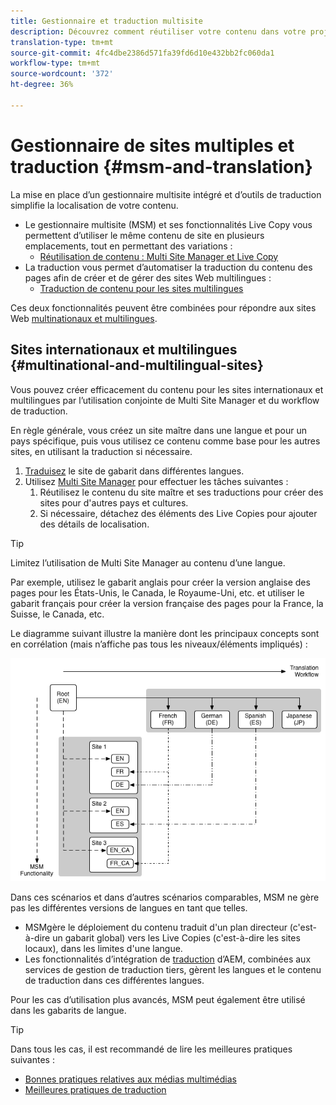 ```yaml
---
title: Gestionnaire et traduction multisite
description: Découvrez comment réutiliser votre contenu dans votre projet et gérer des sites Web multilingues dans AEM.
translation-type: tm+mt
source-git-commit: 4fc4dbe2386d571fa39fd6d10e432bb2fc060da1
workflow-type: tm+mt
source-wordcount: '372'
ht-degree: 36%

---
```



# Gestionnaire de sites multiples et traduction {#msm-and-translation}

La mise en place d’un gestionnaire multisite intégré et d’outils de traduction simplifie la localisation de votre contenu.

* Le gestionnaire multisite (MSM) et ses fonctionnalités Live Copy vous permettent d’utiliser le même contenu de site en plusieurs emplacements, tout en permettant des variations :
   * [Réutilisation de contenu : Multi Site Manager et Live Copy](msm/overview.md)
* La traduction vous permet d’automatiser la traduction du contenu des pages afin de créer et de gérer des sites Web multilingues :
   * [Traduction de contenu pour les sites multilingues](translation/overview.md)

Ces deux fonctionnalités peuvent être combinées pour répondre aux sites Web [multinationaux et multilingues](#multinational-and-multilingual-sites).

## Sites internationaux et multilingues {#multinational-and-multilingual-sites}

Vous pouvez créer efficacement du contenu pour les sites internationaux et multilingues par l’utilisation conjointe de Multi Site Manager et du workflow de traduction.

En règle générale, vous créez un site maître dans une langue et pour un pays spécifique, puis vous utilisez ce contenu comme base pour les autres sites, en utilisant la traduction si nécessaire.

1. [Traduisez](translation/overview.md) le site de gabarit dans différentes langues.
1. Utilisez [Multi Site Manager](msm/overview.md) pour effectuer les tâches suivantes :
   1. Réutilisez le contenu du site maître et ses traductions pour créer des sites pour d&#39;autres pays et cultures.
   1. Si nécessaire, détachez des éléments des Live Copies pour ajouter des détails de localisation.

>[!TIP]
>
>Limitez l’utilisation de Multi Site Manager au contenu d’une langue.
>
>Par exemple, utilisez le gabarit anglais pour créer la version anglaise des pages pour les États-Unis, le Canada, le Royaume-Uni, etc. et utiliser le gabarit français pour créer la version française des pages pour la France, la Suisse, le Canada, etc.

Le diagramme suivant illustre la manière dont les principaux concepts sont en corrélation (mais n’affiche pas tous les niveaux/éléments impliqués) :

![Présentation de la localisation](assets/localization-overview.png)

Dans ces scénarios et dans d’autres scénarios comparables, MSM ne gère pas les différentes versions de langues en tant que telles.

* [](msm/overview.md) MSMgère le déploiement du contenu traduit d&#39;un plan directeur (c&#39;est-à-dire un gabarit global) vers les Live Copies (c&#39;est-à-dire les sites locaux), dans les limites d&#39;une langue.
* Les fonctionnalités d’intégration de [traduction](translation/overview.md) d’AEM, combinées aux services de gestion de traduction tiers, gèrent les langues et le contenu de traduction dans ces différentes langues.

Pour les cas d’utilisation plus avancés, MSM peut également être utilisé dans les gabarits de langue.

>[!TIP]
>
>Dans tous les cas, il est recommandé de lire les meilleures pratiques suivantes :
>
>* [Bonnes pratiques relatives aux médias multimédias](msm/best-practices.md)
>* [Meilleures pratiques de traduction](translation/best-practices.md)

